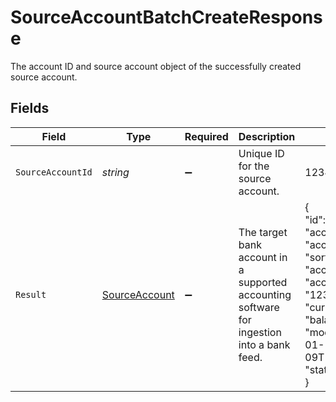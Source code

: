 # SourceAccountBatchCreateResponse

The account ID and source account object of the successfully created source account.


## Fields

| Field                                                                                                                                                                                                                                   | Type                                                                                                                                                                                                                                    | Required                                                                                                                                                                                                                                | Description                                                                                                                                                                                                                             | Example                                                                                                                                                                                                                                 |
| --------------------------------------------------------------------------------------------------------------------------------------------------------------------------------------------------------------------------------------- | --------------------------------------------------------------------------------------------------------------------------------------------------------------------------------------------------------------------------------------- | --------------------------------------------------------------------------------------------------------------------------------------------------------------------------------------------------------------------------------------- | --------------------------------------------------------------------------------------------------------------------------------------------------------------------------------------------------------------------------------------- | --------------------------------------------------------------------------------------------------------------------------------------------------------------------------------------------------------------------------------------- |
| `SourceAccountId`                                                                                                                                                                                                                       | *string*                                                                                                                                                                                                                                | :heavy_minus_sign:                                                                                                                                                                                                                      | Unique ID for the source account.                                                                                                                                                                                                       | 12345                                                                                                                                                                                                                                   |
| `Result`                                                                                                                                                                                                                                | [SourceAccount](../../Models/Shared/SourceAccount.md)                                                                                                                                                                                   | :heavy_minus_sign:                                                                                                                                                                                                                      | The target bank account in a supported accounting software for ingestion into a bank feed.                                                                                                                                              | {<br/>"id": "acc-002",<br/>"accountName": "account-081",<br/>"sortCode": "123456",<br/>"accountType": "Credit",<br/>"accountNumber": "12345670",<br/>"currency": "GBP",<br/>"balance": 99.99,<br/>"modifiedDate": "2023-01-09T14:14:14.1057478Z",<br/>"status": "pending"<br/>} |